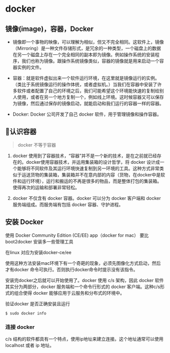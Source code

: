 # docker


## 镜像(image)，容器，Docker

- 镜像即一个事物的映像，可以理解为相似，但又不完全相同。这软件上，镜像（Mirroring）是一种文件存储形式，是冗余的一种类型，一个磁盘上的数据在另一个磁盘上存在一个完全相同的副本即为镜像。例如操作系统的安装程序，我们也称为镜像。跟操作系统镜像类似，容器的镜像就是用来启动一个容器实例的文件。

- 容器：就是软件虚拟出来一个软件运行环境，在这里就是镜像运行的实例。（类比于系统镜像运行的操作体统，或者虚拟机。）当我们在容器中安装了许多软件或者配置了自己的环境之后，我们可能希望这个环境能快速的复制给别人使用，或者在另一个地方复制一个，例如线上环境。这时候容器又可以保存为镜像，然后通过保存的镜像启动，就能启动和我们运行的容器一样的容器。

- Docker: Docker 公司开发了自己 docker 软件，用于管理镜像和操作容器。

## 认识容器

> docker 不等于容器

1. docker 使用到了容器技术，“容器”并不是一个新的技术，是在之前就已经存在的。docker使用容器技术，并运用集装箱的设计哲学，将 docker 设计成一个能够将不同软件及其运行环境快速复制到另一环境的工具。这种方式非常类似于运送货物的集装箱，集装箱并不在意内部的内容（货物，在docker中是软件和运行环境），运行和搬运的不再是很多的物品，而是整体打包的集装箱。使得再次的运输和部署非常轻松。

2. docker 不仅含有 docker 容器。docker 可以分为 docker 客户端和 docker 服务端组成。而服务端有包括 docker 容器、守护进程。



## 安装 Docker

使用 Docker Community Edition (CE/EE) app（docker for mac） 要比 boot2docker 安装多一些管理工具

在linux 对应为安装docker-ce/ee

使用这种方法安装mac环境下有一个奇葩的现象，必须先图像化方式启动，然后才有docker 命令可执行。否则执行docker命令时提示没有该指令。


安装完docker之后就可以开始使用了。docker 使用 c/s 架构，因此 docker 软件其实分为两部分，docker 服务端和一个命令行形式的 docker 客户端。这种c/s形式的组合使得 docker 能够应用于云服务和分布式的环境中。

验证docker 是否正确安装且运行

```shell
$ sudo docker info
```

### 连接 docker

c/s 结构的软件都具有一个特点，使用ip地址来建立连接。这个地址通常可以使用localhost 或者 ip 地址。